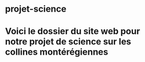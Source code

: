 # projet-science
# Voici le dossier du site web pour notre projet de science sur les collines montérégiennes
